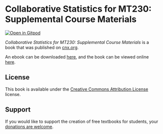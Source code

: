 # Collaborative Statistics for MT230: Supplemental Course Materials

[![Open in Gitpod](https://gitpod.io/button/open-in-gitpod.svg)](https://gitpod.io/from-referrer/)

_Collaborative Statistics for MT230: Supplemental Course Materials_ is a book that was published on [cnx.org](https://cnx.org/).

An ebook can be downloaded [here](https://github.com/cnx-user-books/cnxbook-collaborative-statistics-for-mt230-supplemental-course-materials/releases/latest), and the book can be viewed online [here](https://github.com/cnx-user-books/cnxbook-collaborative-statistics-for-mt230-supplemental-course-materials/releases/latest).

## License
This book is available under the [Creative Commons Attribution License](./LICENSE) license.

## Support
If you would like to support the creation of free textbooks for students, your [donations are welcome](https://riceconnect.rice.edu/donation/support-openstax-banner).
